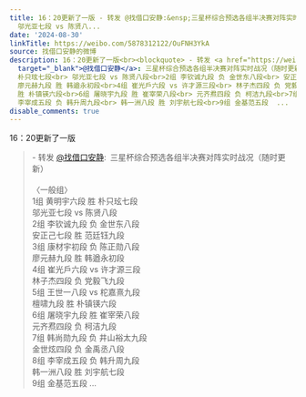 ```yaml
---
title: 16：20更新了一版 - 转发 @找借口安静:&ensp;三星杯综合预选各组半决赛对阵实时战况（随时更新）〈一般组〉1组 黄明宇六段 胜 朴只玹七段
  邬光亚七段 vs 陈贤八...
date: '2024-08-30'
linkTitle: https://weibo.com/5878312122/OuFNH3YkA
source: 找借口安静的微博
description: 16：20更新了一版<br><blockquote> - 转发 <a href="https://weibo.com/5878312122"
  target="_blank">@找借口安静</a>: 三星杯综合预选各组半决赛对阵实时战况（随时更新）<br><br>〈一般组〉<br>1组 黄明宇六段 胜
  朴只玹七段<br> 邬光亚七段 vs 陈贤八段<br>2组 李钦诚九段 负 金世东八段<br> 安正己七段 胜 范廷钰九段<br>3组 康材宇初段 负 陈正勋八段<br>
  廖元赫九段 胜 韩遒永初段<br>4组 崔光戶六段 vs 许才源三段<br> 林子杰四段 负 党毅飞九段<br>5组 王世一八段 vs 柁嘉熹九段<br> 檀啸九段
  胜 朴镇锳六段<br>6组 屠晓宇九段 胜 崔宰荣八段<br> 元齐焄四段 负 柯洁九段<br>7组 韩尚勋九段 负 井山裕太九段<br> 金世炫四段 负 金禹丞八段<br>8组
  李宰成五段 负 韩升周九段<br> 韩一洲八段 胜 刘宇航七段<br>9组 金基范五段  ...
disable_comments: true
---
```

16：20更新了一版<br><blockquote> - 转发 <a href="https://weibo.com/5878312122" target="_blank">@找借口安静</a>: 三星杯综合预选各组半决赛对阵实时战况（随时更新）<br><br>〈一般组〉<br>1组 黄明宇六段 胜 朴只玹七段<br> 邬光亚七段 vs 陈贤八段<br>2组 李钦诚九段 负 金世东八段<br> 安正己七段 胜 范廷钰九段<br>3组 康材宇初段 负 陈正勋八段<br> 廖元赫九段 胜 韩遒永初段<br>4组 崔光戶六段 vs 许才源三段<br> 林子杰四段 负 党毅飞九段<br>5组 王世一八段 vs 柁嘉熹九段<br> 檀啸九段 胜 朴镇锳六段<br>6组 屠晓宇九段 胜 崔宰荣八段<br> 元齐焄四段 负 柯洁九段<br>7组 韩尚勋九段 负 井山裕太九段<br> 金世炫四段 负 金禹丞八段<br>8组 李宰成五段 负 韩升周九段<br> 韩一洲八段 胜 刘宇航七段<br>9组 金基范五段  ...